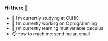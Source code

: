 ### Hi there 👋

- 📖 I'm currently studying at CUHK
- 🔭 I’m currently working on C programming
- 🌱 I’m currently learning multivariable calculus
- 📫 How to reach me: send me an email

